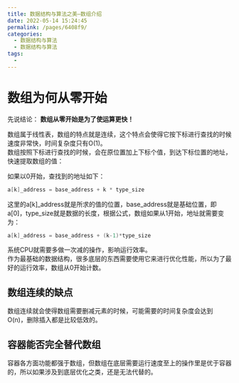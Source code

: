 ```yaml
---
title: 数据结构与算法之美—数组介绍
date: 2022-05-14 15:24:45
permalink: /pages/6408f9/
categories:
  - 数据结构与算法
  - 数据结构与算法
tags:
  - 
---
```

# 数组为何从零开始

先说结论：
**数组从零开始是为了使运算更快！**

数组属于线性表，数组的特点就是连续，这个特点会使得它按下标进行查找的时候速度非常快，时间复杂度只有O(1)。  
数组按照下标进行查找的时候，会在原位置加上下标个值，到达下标位置的地址，快速提取数组的值：  

如果以0开始，查找到的地址如下：  

```cpp
a[k]_address = base_address + k * type_size
```
这里的a[k]_address就是所求的值的位置，base_address就是基础位置，即a[0]，type_size就是数据的长度，根据公式，数组如果从1开始，地址就需要变为：  

```cpp
a[k]_address = base_address + (k-1)*type_size
```

系统CPU就需要多做一次减的操作，影响运行效率。  
作为最基础的数据结构，很多底层的东西需要使用它来进行优化性能，所以为了最好的运行效率，数组从0开始计数。  


## 数组连续的缺点
数组连续就会使得数组需要删减元素的时候，可能需要的时间复杂度会达到O(n)，删除插入都是比较低效的。  

## 容器能否完全替代数组
容器各方面功能都强于数组，但数组在底层需要运行速度至上的操作里是优于容器的，所以如果涉及到底层优化之类，还是无法代替的。  